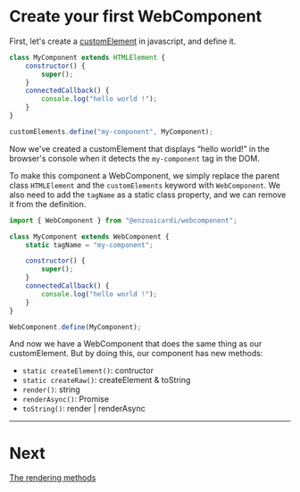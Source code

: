 # Create your first WebComponent

First, let's create a [customElement](https://developer.mozilla.org/fr/docs/Web/API/Web_components/Using_custom_elements) in javascript, and define it.

```js
class MyComponent extends HTMLElement {
    constructor() {
        super();
    }
    connectedCallback() {
        console.log("hello world !");
    }
}

customElements.define("my-component", MyComponent);
```

Now we've created a customElement that displays “hello world!” in the browser's console when it detects the `my-component` tag in the DOM.

To make this component a WebComponent, we simply replace the parent class `HTMLElement` and the `customElements` keyword with `WebComponent`. We also need to add the `tagName` as a static class property, and we can remove it from the definition.

```js
import { WebComponent } from "@enzoaicardi/webcomponent";

class MyComponent extends WebComponent {
    static tagName = "my-component";

    constructor() {
        super();
    }
    connectedCallback() {
        console.log("hello world !");
    }
}

WebComponent.define(MyComponent);
```

And now we have a WebComponent that does the same thing as our customElement. But by doing this, our component has new methods:

-   `static createElement()`: contructor
-   `static createRaw()`: createElement & toString
-   `render()`: string
-   `renderAsync()`: Promise
-   `toString()`: render | renderAsync

---

# Next

[The rendering methods](./render.md)
